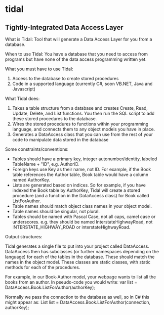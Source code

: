 # tidal
Tightly-Integrated Data Access Layer
------------------------------------
What is Tidal:
Tool that will generate a Data Access Layer for you from a database.

When to use Tidal:
You have a database that you need to access from programs but have none of the data access programming written yet.

What you must have to use Tidal:
1) Access to the database to create stored procedures
2) Code in a supported language (currently C#, soon VB.NET, Java and Javascript)

What Tidal does:
1) Takes a table structure from a database and creates Create, Read, Update, Delete, and List functions.  You then run the SQL script to add these stored procedures to the database.
2) Wires the stored procedures to functions within your programming language, and connects them to any object models you have in place.
3) Generates a DataAccess class that you can use from the rest of your code to manipulate data stored in the database

Some constraints/conventions:
- Tables should have a primary key, integer autonumber/identity, labeled TableName + "ID", e.g. AuthorID.
- Foreign keys use Key as their name, not ID.  For example, if the Book table references the Author table, Book table would have a column named AuthorKey.  
- Lists are generated based on indices.  So for example, if you have indexed the Book table by AuthorKey, Tidal will create a stored procedure (and a function in the DataAccess class) for Book called ListForAuthor.
- Table names should match object class names in your object model.
- Table names should be singular, not plural.
- Tables should be named with Pascal Case, not all caps, camel case or underscores.  e.g. they should be named InterstateHighwayRoad, not INTERSTATE_HIGHWAY_ROAD or interstateHighwayRoad.


Output structures:

Tidal generates a single file to put into your project called DataAccess.  DataAccess then has subclasses (or further namespaces depending on the language) for each of the tables in the database.  These should match the names in the object model.  These classes are static classes, with static methods for each of the procedures.

For example, in our Book-Author model, your webpage wants to list all the books from an author.  In pseudo-code you would write: 
  var list = DataAccess.Book.ListForAuthor(authorKey);

Normally we pass the connection to the database as well, so in C# this might appear as:
  List<Book> list = DataAccess.Book.ListForAuthor(connection, authorKey);


